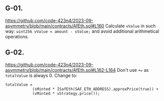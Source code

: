 ## G-01. 
https://github.com/code-423n4/2023-09-asymmetry/blob/main/contracts/AfEth.sol#L160
Calculate `vValue` in such way: `uint256 vValue = amount - sValue;` and avoid additional arithmetical operations.

## G-02. 
https://github.com/code-423n4/2023-09-asymmetry/blob/main/contracts/AfEth.sol#L162-L164
Don't use `+=` as `totalValue` is always 0.
Change to:
```
totalValue =
            (sMinted * ISafEth(SAF_ETH_ADDRESS).approxPrice(true)) +
            (vMinted * vStrategy.price());
```
